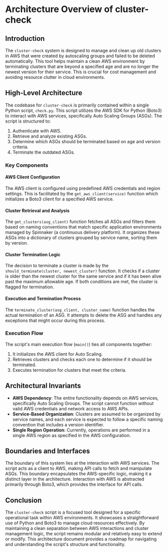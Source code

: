 # Architecture Overview of cluster-check

## Introduction

The `cluster-check` system is designed to manage and clean up old clusters in AWS that were created by autoscaling groups and failed to be deleted automatically. This tool helps maintain a clean AWS environment by terminating clusters that are beyond a specified age and are no longer the newest version for their service. This is crucial for cost management and avoiding resource clutter in cloud environments.

## High-Level Architecture

The codebase for `cluster-check` is primarily contained within a single Python script, `check.py`. This script utilizes the AWS SDK for Python (Boto3) to interact with AWS services, specifically Auto Scaling Groups (ASGs). The script is structured to:
1. Authenticate with AWS.
2. Retrieve and analyze existing ASGs.
3. Determine which ASGs should be terminated based on age and version criteria.
4. Terminate the outdated ASGs.

### Key Components

#### AWS Client Configuration
The AWS client is configured using predefined AWS credentials and region settings. This is facilitated by the `get_aws_client(service)` function which initializes a Boto3 client for a specified AWS service.

#### Cluster Retrieval and Analysis
The `get_clusters(asg_client)` function fetches all ASGs and filters them based on naming conventions that match specific application environments managed by Spinnaker (a continuous delivery platform). It organizes these ASGs into a dictionary of clusters grouped by service name, sorting them by version.

#### Cluster Termination Logic
The decision to terminate a cluster is made by the `should_terminate(cluster, newest_cluster)` function. It checks if a cluster is older than the newest cluster for the same service and if it has been alive past the maximum allowable age. If both conditions are met, the cluster is flagged for termination.

#### Execution and Termination Process
The `terminate_cluster(asg_client, cluster_name)` function handles the actual termination of an ASG. It attempts to delete the ASG and handles any exceptions that might occur during this process.

### Execution Flow
The script's main execution flow (`main()`) ties all components together:
1. It initializes the AWS client for Auto Scaling.
2. Retrieves clusters and checks each one to determine if it should be terminated.
3. Executes termination for clusters that meet the criteria.

## Architectural Invariants

- **AWS Dependency**: The entire functionality depends on AWS services, specifically Auto Scaling Groups. The script cannot function without valid AWS credentials and network access to AWS APIs.
- **Service-Based Organization**: Clusters are assumed to be organized by service names, and each service is expected to follow a specific naming convention that includes a version identifier.
- **Single Region Operation**: Currently, operations are performed in a single AWS region as specified in the AWS configuration.

## Boundaries and Interfaces

The boundary of this system lies at the interaction with AWS services. The script acts as a client to AWS, making API calls to fetch and manipulate ASGs. This boundary encapsulates the AWS-specific logic, making it a distinct layer in the architecture. Interaction with AWS is abstracted primarily through Boto3, which provides the interface for API calls.

## Conclusion

The `cluster-check` script is a focused tool designed for a specific operational task within AWS environments. It showcases a straightforward use of Python and Boto3 to manage cloud resources effectively. By maintaining a clean separation between AWS interactions and cluster management logic, the script remains modular and relatively easy to extend or modify. This architecture document provides a roadmap for navigating and understanding the script's structure and functionality.
